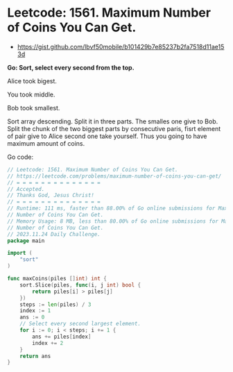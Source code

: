 # Leetcode: 1561. Maximum Number of Coins You Can Get.

- https://gist.github.com/lbvf50mobile/b101429b7e85237b2fa7518d11ae153d

**Go: Sort, select every second from the top.**

Alice took bigest.  

You took middle.  

Bob took smallest.  

Sort array descending. Split it in three parts. The smalles one give to Bob.
Split the chunk of the two biggest parts by consecutive paris, fisrt element
of pair give to Alice second one take yourself. Thus you going to have maximum
amount of coins.

Go code:
```Go
// Leetcode: 1561. Maximum Number of Coins You Can Get.
// https://leetcode.com/problems/maximum-number-of-coins-you-can-get/
// = = = = = = = = = = = = = =
// Accepted.
// Thanks God, Jesus Christ!
// = = = = = = = = = = = = = =
// Runtime: 111 ms, faster than 88.00% of Go online submissions for Maximum
// Number of Coins You Can Get.
// Memory Usage: 8 MB, less than 80.00% of Go online submissions for Maximum
// Number of Coins You Can Get.
// 2023.11.24 Daily Challenge.
package main

import (
	"sort"
)

func maxCoins(piles []int) int {
	sort.Slice(piles, func(i, j int) bool {
		return piles[i] > piles[j]
	})
	steps := len(piles) / 3
	index := 1
	ans := 0
	// Select every second largest element.
	for i := 0; i < steps; i += 1 {
		ans += piles[index]
		index += 2
	}
	return ans
}
```
